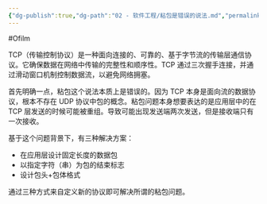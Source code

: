 ```yaml
---
{"dg-publish":true,"dg-path":"02 - 软件工程/粘包是错误的说法.md","permalink":"/02 - 软件工程/粘包是错误的说法/","created":"2022-07-20T15:41:49.000+08:00","updated":"2025-03-21T14:14:05.793+08:00"}
---
```


#Ofilm

TCP（传输控制协议）是一种面向连接的、可靠的、基于字节流的传输层通信协议。它确保数据在网络中传输的完整性和顺序性。TCP 通过三次握手连接，并通过滑动窗口机制控制数据流，以避免网络拥塞。

首先明确一点，粘包这个说法本质上是错误的。因为 TCP 本身是面向流的数据协议，根本不存在 UDP 协议中包的概念。粘包问题本身想要表达的是应用层中的在 TCP 层发送的时候可能被重组。导致可能出现发送端两次发送，但是接收端只有一次接收。

基于这个问题背景下，有三种解决方案：

- 在应用层设计固定长度的数据包
- 以指定字符（串）为包的结束标志
- 设计包头+包体格式

通过三种方式来自定义新的协议即可解决所谓的粘包问题。